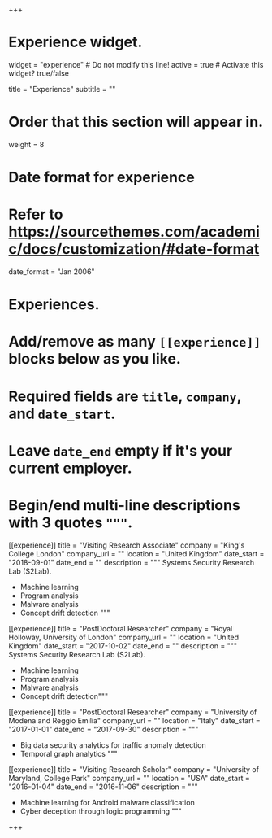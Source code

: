 +++
# Experience widget.
widget = "experience"  # Do not modify this line!
active = true  # Activate this widget? true/false

title = "Experience"
subtitle = ""

# Order that this section will appear in.
weight = 8

# Date format for experience
#   Refer to https://sourcethemes.com/academic/docs/customization/#date-format
date_format = "Jan 2006"

# Experiences.
#   Add/remove as many `[[experience]]` blocks below as you like.
#   Required fields are `title`, `company`, and `date_start`.
#   Leave `date_end` empty if it's your current employer.
#   Begin/end multi-line descriptions with 3 quotes `"""`.
[[experience]]
title = "Visiting Research Associate"
company = "King's College London"
company_url = ""
location = "United Kingdom"
date_start = "2018-09-01"
date_end = ""
description = """
Systems Security Research Lab (S2Lab).

* Machine learning
* Program analysis
* Malware analysis
* Concept drift detection
"""

[[experience]]
title = "PostDoctoral Researcher"
company = "Royal Holloway, University of London"
company_url = ""
location = "United Kingdom"
date_start = "2017-10-02"
date_end = ""
description = """
Systems Security Research Lab (S2Lab).

* Machine learning
* Program analysis
* Malware analysis
* Concept drift detection"""


[[experience]]
title = "PostDoctoral Researcher"
company = "University of Modena and Reggio Emilia"
company_url = ""
location = "Italy"
date_start = "2017-01-01"
date_end = "2017-09-30"
description = """
  * Big data security analytics for traffic anomaly detection
  * Temporal graph analytics
"""


[[experience]]
title = "Visiting Research Scholar"
company = "University of Maryland, College Park"
company_url = ""
location = "USA"
date_start = "2016-01-04"
date_end = "2016-11-06"
description = """
  * Machine learning for Android malware classification
  * Cyber deception through logic programming
"""

+++
